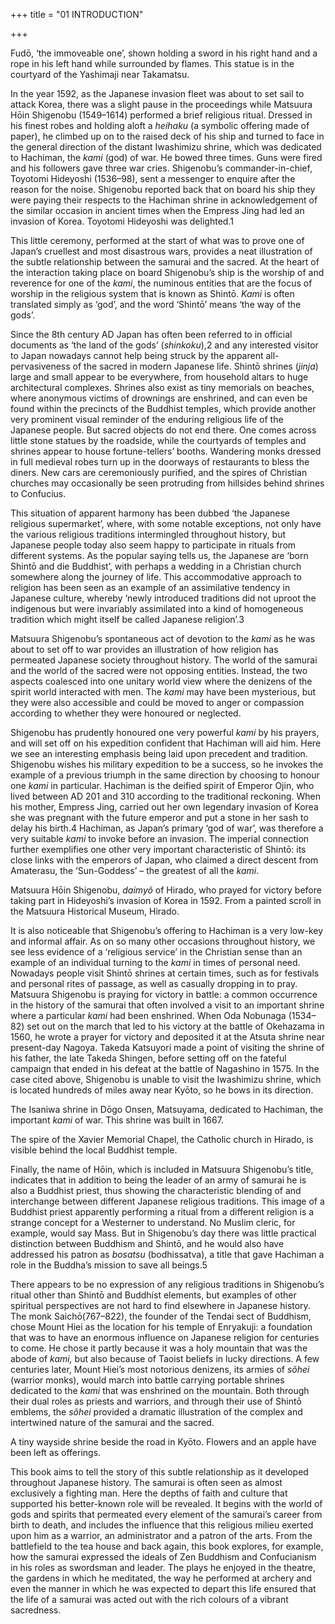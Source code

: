 +++
title = "01 INTRODUCTION"

+++



Fudō, ‘the immoveable one’, shown holding a sword in his right hand and a rope in his left hand while surrounded by flames. This statue is in the courtyard of the Yashimaji near Takamatsu.

In the year 1592, as the Japanese invasion fleet was about to set sail to attack Korea, there was a slight pause in the proceedings while Matsuura Hōin Shigenobu \(1549–1614\) performed a brief religious ritual. Dressed in his finest robes and holding aloft a *heihaku* \(a symbolic offering made of paper\), he climbed up on to the raised deck of his ship and turned to face in the general direction of the distant Iwashimizu shrine, which was dedicated to Hachiman, the *kami* \(god\) of war. He bowed three times. Guns were fired and his followers gave three war cries. Shigenobu’s commander-in-chief, Toyotomi Hideyoshi \(1536–98\), sent a messenger to enquire after the reason for the noise. Shigenobu reported back that on board his ship they were paying their respects to the Hachiman shrine in acknowledgement of the similar occasion in ancient times when the Empress Jing had led an invasion of Korea. Toyotomi Hideyoshi was delighted.1

This little ceremony, performed at the start of what was to prove one of Japan’s cruellest and most disastrous wars, provides a neat illustration of the subtle relationship between the samurai and the sacred. At the heart of the interaction taking place on board Shigenobu’s ship is the worship of and reverence for one of the *kami*, the numinous entities that are the focus of worship in the religious system that is known as Shintō. *Kami* is often translated simply as ‘god’, and the word ‘Shintō’ means ‘the way of the gods’.

Since the 8th century AD Japan has often been referred to in official documents as ‘the land of the gods’ \(*shinkoku*\),2 and any interested visitor to Japan nowadays cannot help being struck by the apparent all-pervasiveness of the sacred in modern Japanese life. Shintō shrines \(*jinja*\) large and small appear to be everywhere, from household altars to huge architectural complexes. Shrines also exist as tiny memorials on beaches, where anonymous victims of drownings are enshrined, and can even be found within the precincts of the Buddhist temples, which provide another very prominent visual reminder of the enduring religious life of the Japanese people. But sacred objects do not end there. One comes across little stone statues by the roadside, while the courtyards of temples and shrines appear to house fortune-tellers’ booths. Wandering monks dressed in full medieval robes turn up in the doorways of restaurants to bless the diners. New cars are ceremoniously purified, and the spires of Christian churches may occasionally be seen protruding from hillsides behind shrines to Confucius.

This situation of apparent harmony has been dubbed ‘the Japanese religious supermarket’, where, with some notable exceptions, not only have the various religious traditions intermingled throughout history, but Japanese people today also seem happy to participate in rituals from different systems. As the popular saying tells us, the Japanese are ‘born Shintō and die Buddhist’, with perhaps a wedding in a Christian church somewhere along the journey of life. This accommodative approach to religion has been seen as an example of an assimilative tendency in Japanese culture, whereby ‘newly introduced traditions did not uproot the indigenous but were invariably assimilated into a kind of homogeneous tradition which might itself be called Japanese religion’.3

Matsuura Shigenobu’s spontaneous act of devotion to the *kami* as he was about to set off to war provides an illustration of how religion has permeated Japanese society throughout history. The world of the samurai and the world of the sacred were not opposing entities. Instead, the two aspects coalesced into one unitary world view where the denizens of the spirit world interacted with men. The *kami* may have been mysterious, but they were also accessible and could be moved to anger or compassion according to whether they were honoured or neglected.

Shigenobu has prudently honoured one very powerful *kami* by his prayers, and will set off on his expedition confident that Hachiman will aid him. Here we see an interesting emphasis being laid upon precedent and tradition. Shigenobu wishes his military expedition to be a success, so he invokes the example of a previous triumph in the same direction by choosing to honour one *kami* in particular. Hachiman is the deified spirit of Emperor Ojin, who lived between AD 201 and 310 according to the traditional reckoning. When his mother, Empress Jing, carried out her own legendary invasion of Korea she was pregnant with the future emperor and put a stone in her sash to delay his birth.4 Hachiman, as Japan’s primary ‘god of war’, was therefore a very suitable *kami* to invoke before an invasion. The imperial connection further exemplifies one other very important characteristic of Shintō: its close links with the emperors of Japan, who claimed a direct descent from Amaterasu, the ‘Sun-Goddess’ – the greatest of all the *kami*.



Matsuura Hōin Shigenobu, *daimyõ* of Hirado, who prayed for victory before taking part in Hideyoshi’s invasion of Korea in 1592. From a painted scroll in the Matsuura Historical Museum, Hirado.

It is also noticeable that Shigenobu’s offering to Hachiman is a very low-key and informal affair. As on so many other occasions throughout history, we see less evidence of a ‘religious service’ in the Christian sense than an example of an individual turning to the *kami* in times of personal need. Nowadays people visit Shintō shrines at certain times, such as for festivals and personal rites of passage, as well as casually dropping in to pray. Matsuura Shigenobu is praying for victory in battle: a common occurrence in the history of the samurai that often involved a visit to an important shrine where a particular *kami* had been enshrined. When Oda Nobunaga \(1534–82\) set out on the march that led to his victory at the battle of Okehazama in 1560, he wrote a prayer for victory and deposited it at the Atsuta shrine near present-day Nagoya. Takeda Katsuyori made a point of visiting the shrine of his father, the late Takeda Shingen, before setting off on the fateful campaign that ended in his defeat at the battle of Nagashino in 1575. In the case cited above, Shigenobu is unable to visit the Iwashimizu shrine, which is located hundreds of miles away near Kyōto, so he bows in its direction.



The Isaniwa shrine in Dōgo Onsen, Matsuyama, dedicated to Hachiman, the important *kami* of war. This shrine was built in 1667.



The spire of the Xavier Memorial Chapel, the Catholic church in Hirado, is visible behind the local Buddhist temple.

Finally, the name of Hōin, which is included in Matsuura Shigenobu’s title, indicates that in addition to being the leader of an army of samurai he is also a Buddhist priest, thus showing the characteristic blending of and interchange between different Japanese religious traditions. This image of a Buddhist priest apparently performing a ritual from a different religion is a strange concept for a Westerner to understand. No Muslim cleric, for example, would say Mass. But in Shigenobu’s day there was little practical distinction between Buddhism and Shintō, and he would also have addressed his patron as *bosatsu* \(bodhissatva\), a title that gave Hachiman a role in the Buddha’s mission to save all beings.5

There appears to be no expression of any religious traditions in Shigenobu’s ritual other than Shintō and Buddhist elements, but examples of other spiritual perspectives are not hard to find elsewhere in Japanese history. The monk Saichō\(767–822\), the founder of the Tendai sect of Buddhism, chose Mount Hiei as the location for his temple of Enryakuji: a foundation that was to have an enormous influence on Japanese religion for centuries to come. He chose it partly because it was a holy mountain that was the abode of *kami,* but also because of Taoist beliefs in lucky directions. A few centuries later, Mount Hiei’s most notorious denizens, its armies of *sõhei* \(warrior monks\), would march into battle carrying portable shrines dedicated to the *kami* that was enshrined on the mountain. Both through their dual roles as priests and warriors, and through their use of Shintō emblems, the *sõhei* provided a dramatic illustration of the complex and intertwined nature of the samurai and the sacred.



A tiny wayside shrine beside the road in Kyōto. Flowers and an apple have been left as offerings.

This book aims to tell the story of this subtle relationship as it developed throughout Japanese history. The samurai is often seen as almost exclusively a fighting man. Here the depths of faith and culture that supported his better-known role will be revealed. It begins with the world of gods and spirits that permeated every element of the samurai’s career from birth to death, and includes the influence that this religious milieu exerted upon him as a warrior, an administrator and a patron of the arts. From the battlefield to the tea house and back again, this book explores, for example, how the samurai expressed the ideals of Zen Buddhism and Confucianism in his roles as swordsman and leader. The plays he enjoyed in the theatre, the gardens in which he meditated, the way he performed at archery and even the manner in which he was expected to depart this life ensured that the life of a samurai was acted out with the rich colours of a vibrant sacredness.


